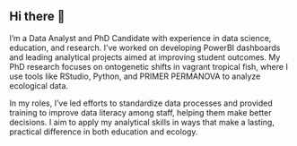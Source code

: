 ## Hi there 👋

I’m a Data Analyst and PhD Candidate with experience in data science, education, and research. I’ve worked on developing PowerBI dashboards and leading analytical projects aimed at improving student outcomes. My PhD research focuses on ontogenetic shifts in vagrant tropical fish, where I use tools like RStudio, Python, and PRIMER PERMANOVA to analyze ecological data.

In my roles, I’ve led efforts to standardize data processes and provided training to improve data literacy among staff, helping them make better decisions. I aim to apply my analytical skills in ways that make a lasting, practical difference in both education and ecology.
